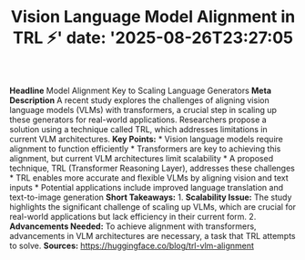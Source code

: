 ﻿---
title: "Vision Language Model Alignment in TRL ⚡️'
date: '2025-08-26T23:27:05"
category: "Markets"
summary: ""
slug: "vision language model alignment in trl "
source_urls:
  - "https://huggingface.co/blog/trl-vlm-alignment"
seo:
  title: "Vision Language Model Alignment in TRL ⚡️ | Hash n Hedge'
  description: '"
  keywords: ["news", "markets", "brief"]
---
**Headline** Model Alignment Key to Scaling Language Generators  **Meta Description** A recent study explores the challenges of aligning vision language models (VLMs) with transformers, a crucial step in scaling up these generators for real-world applications. Researchers propose a solution using a technique called TRL, which addresses limitations in current VLM architectures.  **Key Points:**  * Vision language models require alignment to function efficiently * Transformers are key to achieving this alignment, but current VLM architectures limit scalability * A proposed technique, TRL (Transformer Reasoning Layer), addresses these challenges * TRL enables more accurate and flexible VLMs by aligning vision and text inputs * Potential applications include improved language translation and text-to-image generation  **Short Takeaways:**  1.  **Scalability Issue:** The study highlights the significant challenge of scaling up VLMs, which are crucial for real-world applications but lack efficiency in their current form. 2.  **Advancements Needed:** To achieve alignment with transformers, advancements in VLM architectures are necessary, a task that TRL attempts to solve.  **Sources:** https://huggingface.co/blog/trl-vlm-alignment 

